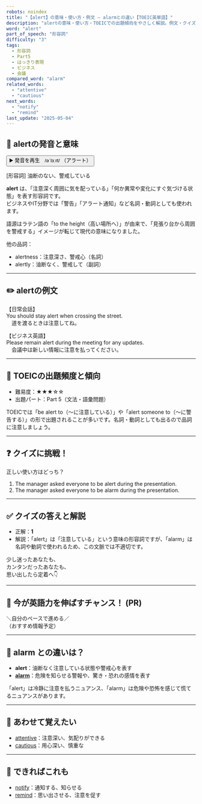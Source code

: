 ```yaml
---
robots: noindex
title: "【alert】の意味・使い方・例文 ― alarmとの違い【TOEIC英単語】"
description: "alertの意味・使い方・TOEICでの出題傾向をやさしく解説。例文・クイズ付きでalarmとの違いもわかりやすく学べます。"
word: "alert"
part_of_speech: "形容詞"
difficulty: "3"
tags:
  - 形容詞
  - Part5
  - はっきり表現
  - ビジネス
  - 会議
compared_word: "alarm"
related_words:
  - "attentive"
  - "cautious"
next_words:
  - "notify"
  - "remind"
last_update: "2025-05-04"
---
```


## 🔰 alertの発音と意味

<button class="play-audio" onclick="playTTS('alert')">
  <span class="play-audio-main">
    ▶️ 発音を再生　/əˈlɜːrt/
  </span>
  <span class="play-audio-sub">
    （アラート）
  </span>
</button>

[形容詞] 油断のない、警戒している

**alert** は、「注意深く周囲に気を配っている」「何か異常や変化にすぐ気づける状態」を表す形容詞です。  
ビジネスやIT分野では「警告」「アラート通知」など名詞・動詞としても使われます。

語源はラテン語の「to the height（高い場所へ）」が由来で、「見張り台から周囲を警戒する」イメージが転じて現代の意味になりました。

他の品詞：  
- alertness：注意深さ、警戒心（名詞）
- alertly：油断なく、警戒して（副詞）

---

## ✏️ alertの例文

【日常会話】  
You should stay alert when crossing the street.  
　道を渡るときは注意してね。

【ビジネス英語】  
Please remain alert during the meeting for any updates.  
　会議中は新しい情報に注意を払ってください。

---

## 🎯 TOEICの出題頻度と傾向

- 難易度：★★★☆☆
- 出題パート：Part 5（文法・語彙問題）

TOEICでは「be alert to（～に注意している）」や「alert someone to（～に警告する）」の形で出題されることが多いです。名詞・動詞としても出るので品詞に注意しましょう。

---

## ❓ クイズに挑戦！

正しい使い方はどっち？

1. The manager asked everyone to be alert during the presentation.  
2. The manager asked everyone to be alarm during the presentation.

---

## ✅ クイズの答えと解説

- 正解：**1**
- 解説：「alert」は「注意している」という意味の形容詞ですが、「alarm」は名詞や動詞で使われるため、この文脈では不適切です。

少し迷ったあなたも、  
カンタンだったあなたも、  
思い出したら定着へ👇️

---

## 🚀 今が英語力を伸ばすチャンス！ (PR)

<div class="info-center">
＼自分のペースで進める／<br>  
（おすすめ情報予定）
</div>

---

## 🤔  alarm との違いは？

- **alert**：油断なく注意している状態や警戒心を表す
- **[alarm](/word/alarm/)**：危険を知らせる警報や、驚き・恐れの感情を表す

「alert」は冷静に注意を払うニュアンス、「alarm」は危険や恐怖を感じて慌てるニュアンスがあります。

---

## 🧩 あわせて覚えたい

- [attentive](/word/attentive/)：注意深い、気配りができる
- [cautious](/word/cautious/)：用心深い、慎重な

---

## 📖 できればこれも

- [notify](/word/notify/)：通知する、知らせる
- [remind](/word/remind/)：思い出させる、注意を促す

<!-- cvid: aid12_bid43 -->
